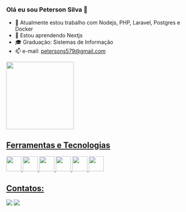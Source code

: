 ### Olá eu sou Peterson Silva 👋

- 🔭 Atualmente estou trabalho com Nodejs, PHP, Laravel, Postgres e Docker 
- 🌱 Estou aprendendo Nextjs
- 🎓 Graduação: Sistemas de Informação
- 📫 e-mail: petersons579@gmail.com

<div>
<a href="https://github.com/petersons579">
<img loading="lazy" height="180em" src="https://github-readme-stats.vercel.app/api/top-langs/?username=petersons579&layout=compact&langs_count=7&theme=dracula"/>
</div>

## Ferramentas e Tecnologias
<div style="display: inline_block">
<img src="https://cdn.jsdelivr.net/gh/devicons/devicon/icons/php/php-original.svg" width="40" height="40" />
<img src="https://cdn.jsdelivr.net/gh/devicons/devicon/icons/laravel/laravel-plain.svg" width="40" height="40" />
<img src="https://cdn.jsdelivr.net/gh/devicons/devicon/icons/nodejs/nodejs-original.svg" width="40" height="40" />     
<img src="https://cdn.jsdelivr.net/gh/devicons/devicon/icons/nestjs/nestjs-plain.svg" width="40" height="40" />
<img src="https://cdn.jsdelivr.net/gh/devicons/devicon/icons/postgresql/postgresql-original.svg" width="40" height="40" />
<img src="https://cdn.jsdelivr.net/gh/devicons/devicon/icons/docker/docker-original.svg" width="40" height="40" />
</div>
                   
## Contatos:
<div>
<a href="mailto:petersons579@gmail.com"><img loading="lazy" src="https://img.shields.io/badge/Gmail-D14836?style=for-the-badge&logo=gmail&logoColor=white" target="_blank"></a>
<a href="https://www.linkedin.com/in/peterson-oliveira-998216203/" target="_blank"><img loading="lazy" src="https://img.shields.io/badge/-LinkedIn-%230077B5?style=for-the-badge&logo=linkedin&logoColor=white" target="_blank"></a>
</div> 
